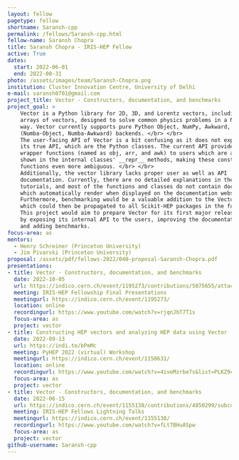 ```yaml
---
layout: fellow
pagetype: fellow
shortname: Saransh-cpp
permalink: /fellows/Saransh-cpp.html
fellow-name: Saransh Chopra
title: Saransh Chopra - IRIS-HEP Fellow
active: True
dates:
  start: 2022-06-01
  end: 2022-08-31
photo: /assets/images/team/Saransh-Chopra.png
institution: Cluster Innovation Centre, University of Delhi
e-mail: saransh0701@gmail.com
project_title: Vector - Constructors, documentation, and benchmarks
project_goal: >
    Vector is a Python library for 2D, 3D, and Lorentz vectors, including
    arrays of vectors, designed to solve common physics problems in a NumPy-like
    way. Vector currently supports pure Python Object, NumPy, Awkward, and Numba-based
    (Numba-Object, Numba-Awkward) backends. </br> </br>
    The user-facing API of Vector is a bit confusing as it does not expose
    its true API, which are the Python classes. The current API provides
    wrapper functions (named as obj, arr, and awk) to users which are also
    shown in the internal classes' __repr__ methods, making these constructor
    functions even more ambiguous. </br> </br>
    Additionally, the vector library lacks proper user as well as API
    documentation. Currently, there are no detailed explanations in the existing
    tutorials, and most of the functions and classes do not contain docstrings,
    which automatically render when displayed on the documentation website.
    Furthermore, benchmarking would be a valuable addition to the Vector project,
    which could then be propagated to all Scikit-HEP packages in the future. </br> </br>
    This project would aim to prepare Vector for its first major release
    by exposing its internal API to the users, improving the documentation,
    and adding benchmarks.
focus-area: as
mentors:
  - Henry Schreiner (Princeton University)
  - Jim Pivarski (Princeton University)
proposal: /assets/pdf/fellows-2022/040-proposal-Saransh-Chopra.pdf
presentations:
- title: Vector - Constructors, documentation, and benchmarks
  date: 2022-10-05
  url: https://indico.cern.ch/event/1195273/contributions/5075655/attachments/2522735/4338115/IRIS-HEP%20final%20presentation%20-%20Saransh%20Chopra.pdf
  meeting: IRIS-HEP Fellowship Final Presentations
  meetingurl: https://indico.cern.ch/event/1195273/
  location: online
  recordingurl: https://www.youtube.com/watch?v=rjqnJbT7T1s
  focus-area: as
  project: vector
- title: Constructing HEP vectors and analyzing HEP data using Vector
  date: 2022-09-13
  url: https://indi.to/bPmMc
  meeting: PyHEP 2022 (virtual) Workshop
  meetingurl: https://indico.cern.ch/event/1150631/
  location: online
  recordingurl: https://www.youtube.com/watch?v=4iveMzrbe7s&list=PLKZ9c4ONm-VkohKG-skzEG_gklMaSgaO7&index=14
  focus-area: as
  project: vector
- title: Vector - Constructors, documentation, and benchmarks
  date: 2022-06-15
  url: https://indico.cern.ch/event/1155138/contributions/4850299/subcontributions/385059/attachments/2463404/4223807/Saransh-Chopra.pdf
  meeting: IRIS-HEP Fellows Lightning Talks
  meetingurl: https://indico.cern.ch/event/1155138/
  recordingurl: https://www.youtube.com/watch?v=fLt7BHuASpw
  focus-area: as
  project: vector
github-username: Saransh-cpp
---
```


